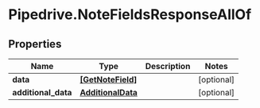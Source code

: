 # Pipedrive.NoteFieldsResponseAllOf

## Properties

Name | Type | Description | Notes
------------ | ------------- | ------------- | -------------
**data** | [**[GetNoteField]**](GetNoteField.md) |  | [optional] 
**additional_data** | [**AdditionalData**](AdditionalData.md) |  | [optional] 


